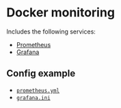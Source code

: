 # Docker monitoring

Includes the following services:

- [Prometheus](https://github.com/prometheus/prometheus)
- [Grafana](https://github.com/grafana/grafana)

## Config example

- [`prometheus.yml`](https://raw.githubusercontent.com/prometheus/prometheus/main/documentation/examples/prometheus.yml)
- [`grafana.ini`](https://raw.githubusercontent.com/grafana/grafana/main/conf/sample.ini)
